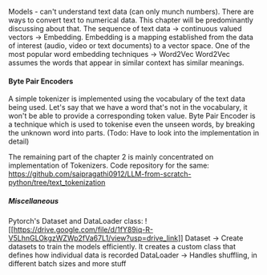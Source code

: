 Models - can't understand text data (can only munch numbers). There are ways to convert text to numerical data. This chapter will be predominantly discussing about that.
The sequence of text data -> continuous valued vectors -> Embedding. 
Embedding is a mapping established from the data of interest (audio, video or text documents) to a vector space. One of the most popular word embedding techniques -> Word2Vec
Word2Vec assumes the words that appear in similar context has similar meanings.

#### Byte Pair Encoders

A simple tokenizer is implemented using the vocabulary of the text data being used. Let's say that we have a word that's not in the vocabulary, it won't be able to provide a corresponding token value. Byte Pair Encoder is a technique which is used to tokenise even the unseen words, by breaking the unknown word into parts. (Todo: Have to look into the implementation in detail)

The remaining part of the chapter 2 is mainly concentrated on implementation of Tokenizers. 
Code repository for the same: https://github.com/saipragathi0912/LLM-from-scratch-python/tree/text_tokenization

##### Miscellaneous
Pytorch's Dataset and DataLoader class:
![[https://drive.google.com/file/d/1fY89iq-R-V5LhnGLOkgzWZWp2fVa67L1/view?usp=drive_link]]
Dataset -> Create datasets to train the models efficiently. It creates a custom class that defines how individual data is recorded
DataLoader -> Handles shuffling, in different batch sizes and more stuff  